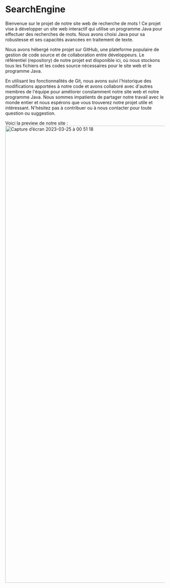 # SearchEngine

Bienvenue sur le projet de notre site web de recherche de mots ! Ce projet vise à développer un site web interactif qui utilise un programme Java pour effectuer des recherches de mots. Nous avons choisi Java pour sa robustesse et ses capacités avancées en traitement de texte.

Nous avons hébergé notre projet sur GitHub, une plateforme populaire de gestion de code source et de collaboration entre développeurs. Le référentiel (repository) de notre projet est disponible ici, où nous stockons tous les fichiers et les codes source nécessaires pour le site web et le programme Java.

En utilisant les fonctionnalités de Git, nous avons suivi l'historique des modifications apportées à notre code et avons collaboré avec d'autres membres de l'équipe pour améliorer constamment notre site web et notre programme Java. Nous sommes impatients de partager notre travail avec le monde entier et nous espérons que vous trouverez notre projet utile et intéressant. N'hésitez pas à contribuer ou à nous contacter pour toute question ou suggestion.

Voici la preview de notre site : <img width="1440" alt="Capture d’écran 2023-03-25 à 00 51 18" src="https://user-images.githubusercontent.com/75495075/227663692-fb4f20db-7c0a-416f-9499-707a1cb1b36a.png">
